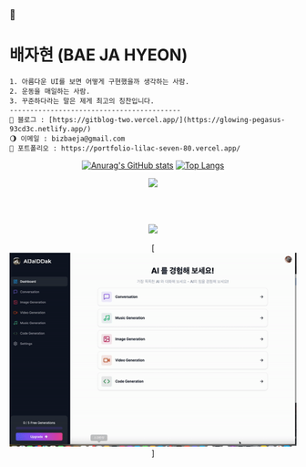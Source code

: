 ### 🌙
# 배자현 (BAE JA HYEON)


 <p align="justify">

    1. 아름다운 UI를 보면 어떻게 구현했을까 생각하는 사람.
    2. 운동을 매일하는 사람.
    3. 꾸준하다라는 말은 제게 최고의 칭찬입니다.
    ------------------------------------------
    🌝 블로그 : [https://gitblog-two.vercel.app/](https://glowing-pegasus-93cd3c.netlify.app/)
    🌖 이메일 : bizbaeja@gmail.com
    🌝 포트폴리오 : https://portfolio-lilac-seven-80.vercel.app/
 

</p>
<div align="center">
 
[![Anurag's GitHub stats](https://github-readme-stats.vercel.app/api?username=bizbaeja&show_icons=true&theme=radical)](https://github.com/bizbaeja/github-readme-stats&show_icons=true&theme=radical)
[![Top Langs](https://github-readme-stats.vercel.app/api/top-langs/?username=bizbaeja&layout=compact&theme=dracula)](https://github.com/bizbaeja/github-readme-stats&theme=dracula)

</div>
 

<p align="center">
 <img src = "https://img1.daumcdn.net/thumb/R1280x0/?scode=mtistory2&fname=https%3A%2F%2Fblog.kakaocdn.net%2Fdn%2FdLaJHO%2FbtrOCyIv51y%2FnuHs85ZgG62d7yYgZAxrY1%2Fimg.png">
</p>

<br/>

<p align="center">

<p>
</p>
<p align="center">
  <br>
  <img src="./realWave.gif">
  <br>

 <div align="center">
  
[![알잘딱](/aljal2.gif)]

 </div>
